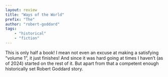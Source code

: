 ```yaml
---
layout: review
title: "Ways of the World"
prefix: "The"
author: "robert-goddard"
tags:
    - "historical"
    - "fiction"
---
```

This is only half a book! I mean not even an excuse at making a satisfying “volume 1”, it just finishes! And since it was hard going at times I haven’t (as of 2024) started on the rest of it. But apart from that a competent enough historically set Robert Goddard story.
